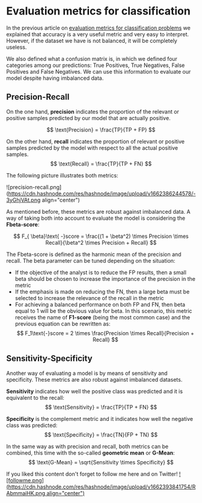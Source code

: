 # Evaluation metrics for classification

In the previous article on [evaluation metrics for classification problems](https://mlpills.hashnode.dev/evaluation-metrics-for-classification) we explained that accuracy is a very useful metric and very easy to interpret. However, if the dataset we have is not balanced, it will be completely useless. 

We also defined what a confusion matrix is, in which we defined four categories among our predictions: True Positives, True Negatives, False  Positives and False Negatives. We can use this information to evaluate our model despite having imbalanced data.

## Precision-Recall

On the one hand, **precision** indicates the proportion of the relevant or positive samples predicted by our model that are actually positive.

$$ \text{Precision} = \frac{TP}{TP + FP} $$

On the other hand, **recall** indicates the proportion of relevant or positive samples predicted by the model with respect to all the actual positive samples.
$$ \text{Recall} = \frac{TP}{TP + FN} $$

The following picture illustrates both metrics:

![precision-recall.png](https://cdn.hashnode.com/res/hashnode/image/upload/v1662386244578/-3yGhjVAt.png align="center")

As mentioned before, these metrics are robust against imbalanced data. A way of taking both into account to evaluate the model is considering the **Fbeta-score**:

$$ F_{ \beta}\text{ -}score =  \frac{(1 + \beta^2) \times Precision \times Recall}{\beta^2 \times Precision + Recall} $$

The Fbeta-score is defined as the harmonic mean of the precision and recall. The beta parameter can be tuned depending on the situation:
- If the objective of the analyst is to reduce the FP results, then a small beta should be chosen to increase the importance of the precision in the metric
- If the emphasis is made on reducing the FN, then a large beta must be selected to increase the relevance of the recall in the metric
- For achieving a balanced performance on both FP and FN, then beta equal to 1 will be the obvious value for beta. In this scenario, this metric receives the name of **F1-score** (being the most common case) and the previous equation can be rewritten as:
$$ F_1\text{-}score =  2 \times \frac{Precision \times Recall}{Precision + Recall} $$


## Sensitivity-Specificity

Another way of evaluating a model is by means of sensitivity and specificity. These metrics are also robust against imbalanced datasets.

**Sensitivity** indicates how well the positive class was predicted and it is equivalent to the recall:
$$ \text{Sensitivity} = \frac{TP}{TP + FN} $$

**Specificity** is the complement metric and it indicates how well the negative class was predicted:
$$ \text{Specificity} = \frac{TN}{FP + TN} $$

In the same way as with precision and recall, both metrics can be combined, this time with the so-called **geometric mean** or **G-Mean**:
$$ \text{G-Mean} = \sqrt{Sensitivity \times Specificity} $$






If you liked this content don't forget to follow me here and on Twitter!
[![followme.png](https://cdn.hashnode.com/res/hashnode/image/upload/v1662393841754/RAbmmaiHK.png align="center")](https://twitter.com/daansan_ml)



